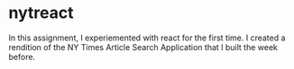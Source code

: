 # nytreact

In this assignment, I experiemented with react for the first time. I created a rendition of the NY Times Article Search Application that I built the week before.
